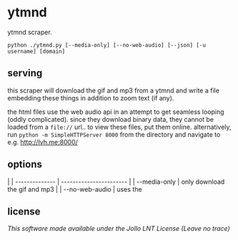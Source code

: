 ytmnd
=====

ytmnd scraper.

`python ./ytmnd.py [--media-only] [--no-web-audio] [--json] [-u username] [domain]`

serving
-------

this scraper will download the gif and mp3 from a ytmnd and write a file embedding these things in addition to zoom text (if any).

the html files use the web audio api in an attempt to get seamless looping (oddly complicated).  since they download binary data, they cannot be loaded from a `file://` url.. to view these files, put them online. alternatively, run `python -m SimpleHTTPServer 8000` from the directory and navigate to e.g. http://lvh.me:8000/

options
-------

|
| -------------- | ----------------------- |
| --media-only   | only download the gif and mp3 |
| --no-web-audio | uses the <audio> tag instead of web audio |
| --json         | dumps json for the ytmnd to stdout |
| --user (or -u) | fetch all ytmnds for a user |

license
-------

_This software made available under the Jollo LNT License (Leave no trace)_

